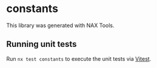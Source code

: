 # constants

This library was generated with NAX Tools.

## Running unit tests

Run `nx test constants` to execute the unit tests via [Vitest](https://vitest.dev/).
